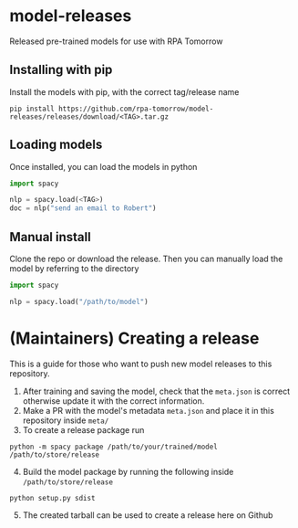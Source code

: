 # model-releases
Released pre-trained models for use with RPA Tomorrow

## Installing with pip
Install the models with pip, with the correct tag/release name
```
pip install https://github.com/rpa-tomorrow/model-releases/releases/download/<TAG>.tar.gz
```

## Loading models
Once installed, you can load the models in python

```python
import spacy

nlp = spacy.load(<TAG>)
doc = nlp("send an email to Robert")
```

## Manual install
Clone the repo or download the release. Then you can manually load the model
by referring to the directory
```python
import spacy

nlp = spacy.load("/path/to/model")
```
# (Maintainers) Creating a release
This is a guide for those who want to push new model releases to this repository.
1. After training and saving the model, check that the `meta.json` is correct otherwise update it with the correct information.
2. Make a PR with the model's metadata `meta.json` and place it in this repository inside `meta/`
3. To create a release package run 
```
python -m spacy package /path/to/your/trained/model /path/to/store/release
```
4. Build the model package by running the following inside `/path/to/store/release`
```
python setup.py sdist
```
5. The created tarball can be used to create a release here on Github
